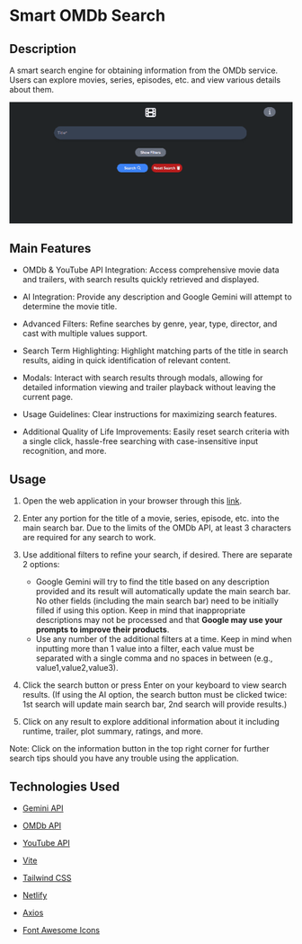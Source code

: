 # Smart OMDb Search

## Description

A smart search engine for obtaining information from the OMDb service. Users can explore movies, series, episodes, etc. and view various details about them.

![](https://raw.githubusercontent.com/dgee02/portfolio-content/main/projects/OMDb-Search-Engine.gif)

## Main Features

- OMDb & YouTube API Integration: Access comprehensive movie data and trailers, with search results quickly retrieved and displayed.

- AI Integration: Provide any description and Google Gemini will attempt to determine the movie title.

- Advanced Filters: Refine searches by genre, year, type, director, and cast with multiple values support.

- Search Term Highlighting: Highlight matching parts of the title in search results, aiding in quick identification of relevant content.

- Modals: Interact with search results through modals, allowing for detailed information viewing and trailer playback without leaving the current page.

- Usage Guidelines: Clear instructions for maximizing search features.

- Additional Quality of Life Improvements: Easily reset search criteria with a single click, hassle-free searching with case-insensitive input recognition, and more.

## Usage

1. Open the web application in your browser through this [link](https://omdb-search-engine.netlify.app/).

2. Enter any portion for the title of a movie, series, episode, etc. into the main search bar. Due to the limits of the OMDb API, at least 3 characters are required for any search to work. 

3. Use additional filters to refine your search, if desired. There are separate 2 options: 
    - Google Gemini will try to find the title based on any description provided and its result will automatically update the main search bar. No other fields (including the main search bar) need to be initially filled if using this option. Keep in mind that inappropriate descriptions may not be processed and that **Google may use your prompts to improve their products**.
    - Use any number of the additional filters at a time. Keep in mind when inputting more than 1 value into a filter, each value must be separated with a single comma and no spaces in between (e.g., value1,value2,value3). 

4. Click the search button or press Enter on your keyboard to view search results. (If using the AI option, the search button must be clicked twice: 1st search will update main search bar, 2nd search will provide results.)

5. Click on any result to explore additional information about it including runtime, trailer, plot summary, ratings, and more.

Note: Click on the information button in the top right corner for further search tips should you have any trouble using the application.

## Technologies Used

- [Gemini API](https://ai.google.dev/)

- [OMDb API](https://www.omdbapi.com/)

- [YouTube API](https://developers.google.com/youtube/v3)

- [Vite](https://vitejs.dev/)

- [Tailwind CSS](https://tailwindcss.com/)

- [Netlify](https://www.netlify.com/)

- [Axios](https://axios-http.com/)

- [Font Awesome Icons](https://fontawesome.com/v6/icons?o=r&m=free&s=solid)
